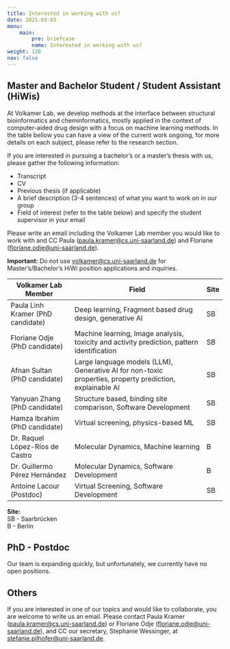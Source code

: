 ```yaml
---
title: Interested in working with us?
date: 2021-03-03
menu:
    main:
        pre: briefcase
        name: Interested in working with us?
weight: 120
nav: false
---
```


## Master and Bachelor Student / Student Assistant (HiWis)

At Volkamer Lab, we develop methods at the interface between structural bioinformatics and cheminformatics, mostly applied in the context of computer-aided drug design with a focus on machine learning methods. 
In the table bellow you can have a view of the current work ongoing, for more details on each subject, please refer to the research section.


If you are interested in pursuing a bachelor’s or a master’s thesis with us, please gather the following information:
- Transcript
- CV
- Previous thesis (if applicable)
- A brief description (3-4 sentences) of what you want to work on in our group
- Field of interest (refer to the table below) and specify the student supervisor in your email

Please write an email including the Volkamer Lab member you would like to work with and CC Paula (paula.kramer@cs.uni-saarland.de) and Floriane (floriane.odje@uni-saarland.de). 

**Important:** Do not use volkamer@cs.uni-saarland.de for Master’s/Bachelor’s HiWi position applications and inquiries.

| Volkamer Lab Member                   | Field                                                                                             | Site       |
|--------------------------------------|--------------------------------------------------------------------------------------------------|------------|
| Paula Linh Kramer (PhD candidate)    | Deep learning, Fragment based drug design, generative AI                                         | SB         |
| Floriane Odje (PhD candidate)        | Machine learning, Image analysis, toxicity and activity prediction, pattern identification                    | SB         |
| Afnan Sultan (PhD candidate)         | Large language models (LLM), Generative AI for non-toxic properties, property prediction, explainable AI | SB         |
| Yanyuan Zhang (PhD candidate)        | Structure based, binding site comparison, Software Development                                   | SB         |
| Hamza Ibrahim (PhD candidate)        | Virtual screening, physics-based ML                                                              | SB         |
| Dr. Raquel López-Ríos de Castro | Molecular Dynamics, Machine learning                                                             | B          |
| Dr. Guillermo Pérez Hernández   | Molecular Dynamics, Software Development                                                         | B          |
| Antoine Lacour (Postdoc)             | Virtual Screening, Software Development                                                          | SB         |


**Site:**  
SB - Saarbrücken  
B - Berlin 


## PhD - Postdoc 
Our team is expanding quickly, but unfortunately, we currently have no open positions.


## Others
If you are interested in one of our topics and would like to collaborate, you are welcome to write us an email. 
Please contact Paula Kramer (paula.kramer@cs.uni-saarland.de) or Floriane Odje (floriane.odje@uni-saarland.de), and CC our secretary, Stephanie Wessinger, at stefanie.pilhofer@uni-saarland.de.
